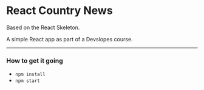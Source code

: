 # React Country News

Based on the React Skeleton.

A simple React app as part of a Devslopes course.

---

### How to get it going

- `npm install`
- `npm start`

